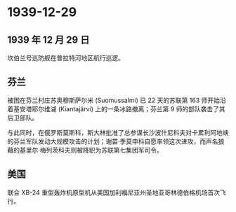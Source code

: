 # 1939-12-29

## 1939 年 12 月 29 日

坎伯兰号巡防舰在普拉特河地区航行巡逻。

## 芬兰

被困在芬兰村庄苏奥穆斯萨尔米 (Suomussalmi) 已 22 天的苏联第 163
师开始沿着基安塔耶尔维湖 (Kiantajärvi) 上的一条冰路撤离；芬兰第 9
师的部队袭击了其后卫部队。

与此同时，在俄罗斯莫斯科，斯大林批准了总参谋长沙波什尼科夫对卡累利阿地峡的芬兰军队发动大规模攻击的计划；谢苗·季莫申科自愿率领这次进攻，而声名狼藉的基里尔·梅列茨科夫则被降职为苏联第七集团军司令。

## 美国

联合 XB-24
重型轰炸机原型机从美国加利福尼亚州圣地亚哥林德伯格机场首次飞行。

